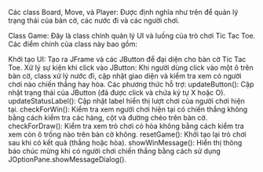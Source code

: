 Các class Board, Move, và Player: Được định nghĩa như trên để quản lý trạng thái của bàn cờ, các nước đi và các người chơi.

Class Game: Đây là class chính quản lý UI và luồng của trò chơi Tic Tac Toe. Các điểm chính của class này bao gồm:

Khởi tạo UI: Tạo ra JFrame và các JButton để đại diện cho bàn cờ Tic Tac Toe.
Xử lý sự kiện khi click vào JButton: Khi người dùng click vào một ô trên bàn cờ, class xử lý nước đi, cập nhật giao diện và kiểm tra xem có người chơi nào chiến thắng hay hòa.
Các phương thức hỗ trợ:
updateButton(): Cập nhật trạng thái của JButton (đã được click và chứa ký tự X hoặc O).
updateStatusLabel(): Cập nhật label hiển thị lượt chơi của người chơi hiện tại.
checkForWin(): Kiểm tra xem người chơi hiện tại có chiến thắng không bằng cách kiểm tra các hàng, cột và đường chéo trên bàn cờ.
checkForDraw(): Kiểm tra xem trò chơi có hòa không bằng cách kiểm tra xem còn ô trống nào trên bàn cờ không.
resetGame(): Khởi tạo lại trò chơi sau khi có kết quả (thắng hoặc hòa).
showWinMessage(): Hiển thị thông báo chúc mừng khi có người chơi chiến thắng bằng cách sử dụng JOptionPane.showMessageDialog().
